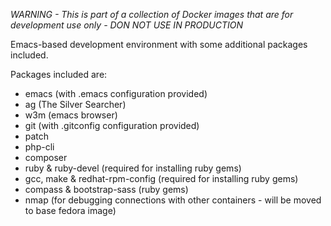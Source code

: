 *WARNING - This is part of a collection of Docker images that are for development use only - DON NOT USE IN PRODUCTION*

Emacs-based development environment with some additional packages included.

Packages included are:

- emacs (with .emacs configuration provided)
- ag (The Silver Searcher)
- w3m (emacs browser)
- git (with .gitconfig configuration provided)
- patch
- php-cli
- composer
- ruby & ruby-devel (required for installing ruby gems)
- gcc, make & redhat-rpm-config (required for installing ruby gems)
- compass & bootstrap-sass (ruby gems)
- nmap (for debugging connections with other containers - will be moved to base fedora image)
